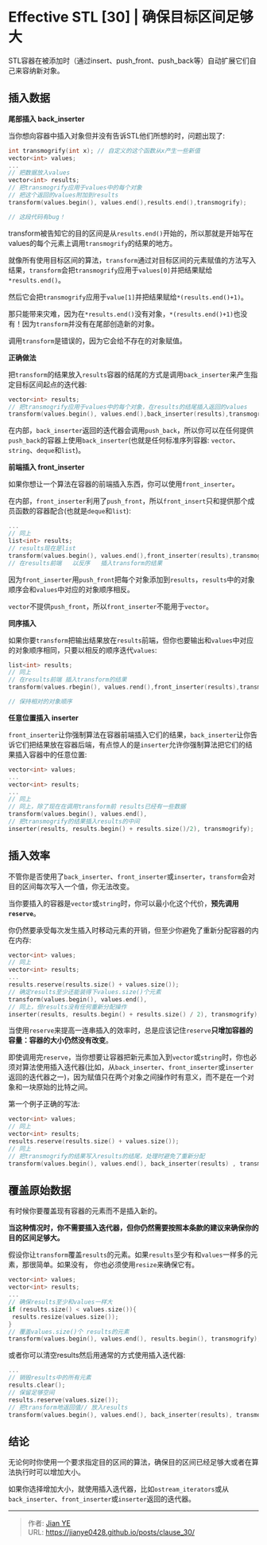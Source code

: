 # Effective STL [30] | 确保目标区间足够大


STL容器在被添加时（通过insert、push_front、push_back等）自动扩展它们自己来容纳新对象。

## 插入数据

**尾部插入 back_inserter**

当你想向容器中插入对象但并没有告诉STL他们所想的时，问题出现了:

```C++
int transmogrify(int x); // 自定义的这个函数从x产生一些新值
vector<int> values;
...
// 把数据放入values
vector<int> results;
// 把transmogrify应用于values中的每个对象
// 把这个返回的values附加到results
transform(values.begin(), values.end(),results.end(),transmogrify);

// 这段代码有bug！
```

transform被告知它的目的区间是从`results.end()`开始的，所以那就是开始写在values的每个元素上调用`transmogrify`的结果的地方。

就像所有使用目标区间的算法，`transform`通过对目标区间的元素赋值的方法写入结果，`transform`会把`transmogrify`应用于`values[0]`并把结果赋给`*results.end()`。

然后它会把`transmogrify`应用于`value[1]`并把结果赋给`*(results.end()+1)`。

那只能带来灾难，因为在`*results.end()`没有对象，`*(results.end()+1)`也没有！因为`transform`并没有在尾部创造新的对象。

调用`transform`是错误的，因为它会给不存在的对象赋值。

**正确做法**

把`transform`的结果放入`results`容器的结尾的方式是调用`back_inserter`来产生指定目标区间起点的迭代器:

```C++
vector<int> results;
// 把transmogrify应用于values中的每个对象，在results的结尾插入返回的values
transform(values.begin(), values.end(),back_inserter(results),transmogrify);
```

在内部，`back_inserter`返回的迭代器会调用`push_back`，所以你可以在任何提供`push_back`的容器上使用`back_inserter`(也就是任何标准序列容器: `vector`、`string`、`deque`和`list`)。

**前端插入 front_inserter**

如果你想让一个算法在容器的前端插入东西，你可以使用`front_inserter`。

在内部，`front_inserter`利用了`push_front`，所以`front_insert`只和提供那个成员函数的容器配合(也就是`deque`和`list`):

```C++
...
// 同上
list<int> results;
// results现在是list
transform(values.begin(), values.end(),front_inserter(results),transmogrify);
// 在results前端   以反序   插入transform的结果
```

因为`front_inserter`用`push_front`把每个对象添加到`results`，`results`中的对象顺序会和`values`中对应的对象顺序相反。

`vector`不提供`push_front`，所以`front_inserter`不能用于`vector`。

**同序插入**

如果你要`transform`把输出结果放在`results`前端，但你也要输出和`values`中对应的对象顺序相同，只要以相反的顺序迭代`values`:

```c++
list<int> results;
// 同上
// 在results前端 插入transform的结果
transform(values.rbegin(), values.rend(),front_inserter(results),transmogrify);

// 保持相对的对象顺序
```

**任意位置插入 inserter**

`front_inserter`让你强制算法在容器前端插入它们的结果，`back_inserter`让你告诉它们把结果放在容器后端，有点惊人的是`inserter`允许你强制算法把它们的结果插入容器中的任意位置:

```c++
vector<int> values;
...
vector<int> results;
...
// 同上
// 同上，除了现在在调用transform前 results已经有一些数据
transform(values.begin(), values.end(),
// 把transmogrify的结果插入results的中间
inserter(results, results.begin() + results.size()/2), transmogrify);
```

## 插入效率

不管你是否使用了`back_inserter`、`front_inserter`或`inserter`，`transform`会对目的区间每次写入一个值，你无法改变。

当你要插入的容器是`vector`或`string`时，你可以最小化这个代价，**预先调用`reserve`**。

你仍然要承受每次发生插入时移动元素的开销，但至少你避免了重新分配容器的内在内存:

```c++
vector<int> values;
// 同上
vector<int> results;
...
results.reserve(results.size() + values.size());
// 确定results至少还能装得下values.size()个元素
transform(values.begin(), values.end(),
// 同上，但results没有任何重新分配操作
inserter(results, results.begin() + results.size() / 2), transmogrify);
```

当使用`reserve`来提高一连串插入的效率时，总是应该记住`reserve`**只增加容器的容量：容器的大小仍然没有改变**。

即使调用完`reserve`，当你想要让容器把新元素加入到`vector`或`string`时，你也必须对算法使用插入迭代器(比如，从`back_inserter`、`front_inserter`或`inserter`返回的迭代器之一)，因为赋值只在两个对象之间操作时有意义，而不是在一个对象和一块原始的比特之间。

第一个例子正确的写法:

```c++
vector<int> values;
// 同上
vector<int> results;
results.reserve(results.size() + values.size());
// 同上
// 把transmogrify的结果写入results的结尾，处理时避免了重新分配
transform(values.begin(), values.end(), back_inserter(results) , transmogrify);
```

## 覆盖原始数据

有时候你要覆盖现有容器的元素而不是插入新的。

**当这种情况时，你不需要插入迭代器，但你仍然需要按照本条款的建议来确保你的目的区间足够大。**

假设你让`transform`覆盖`results`的元素。如果`results`至少有和`values`一样多的元素，那很简单。如果没有， 你也必须使用`resize`来确保它有。

```c++
vector<int> values;
vector<int> results;
...
// 确保results至少和values一样大
if (results.size() < values.size()){
 results.resize(values.size());
}
// 覆盖values.size()个 results的元素
transform(values.begin(), values.end(), results.begin(), transmogrify);
```

或者你可以清空results然后用通常的方式使用插入迭代器:

```c++
...
// 销毁results中的所有元素
results.clear();
// 保留足够空间
results.reserve(values.size());
// 把transform地返回值// 放入results
transform(values.begin(), values.end(), back_inserter(results), transmogrify);
```

## 结论

无论何时你使用一个要求指定目的区间的算法，确保目的区间已经足够大或者在算法执行时可以增加大小。

如果你选择增加大小，就使用插入迭代器，比如`ostream_iterators`或从`back_inserter`、`front_inserter`或`inserter`返回的迭代器。


---

> 作者: [Jian YE](https://github.com/jianye0428)  
> URL: https://jianye0428.github.io/posts/clause_30/  

